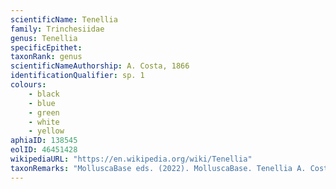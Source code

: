 ```yaml
---
scientificName: Tenellia
family: Trinchesiidae
genus: Tenellia
specificEpithet: 
taxonRank: genus
scientificNameAuthorship: A. Costa, 1866
identificationQualifier: sp. 1
colours:
    - black
    - blue
    - green
    - white
    - yellow
aphiaID: 138545
eolID: 46451428
wikipediaURL: "https://en.wikipedia.org/wiki/Tenellia"
taxonRemarks: "MolluscaBase eds. (2022). MolluscaBase. Tenellia A. Costa, 1866. Accessed through: World Register of Marine Species at: https://www.marinespecies.org/aphia.php?p=taxdetails&id=138545 on 2022-02-28"
---
```

